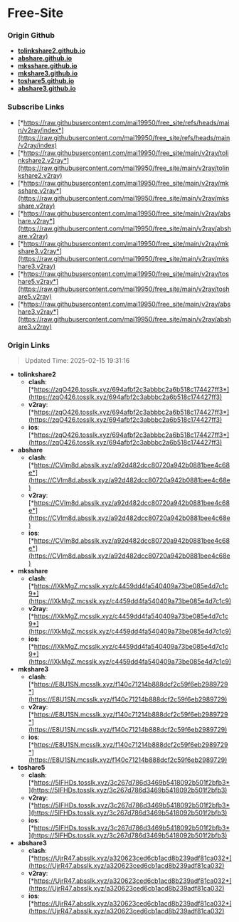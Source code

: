 # Free-Site

### Origin Github

- [**tolinkshare2.github.io**](https://github.com/tolinkshare2/tolinkshare2.github.io)
- [**abshare.github.io**](https://github.com/abshare/abshare.github.io)
- [**mksshare.github.io**](https://github.com/mksshare/mksshare.github.io)
- [**mkshare3.github.io**](https://github.com/mkshare3/mkshare3.github.io)
- [**toshare5.github.io**](https://github.com/toshare5/toshare5.github.io)
- [**abshare3.github.io**](https://github.com/abshare3/abshare3.github.io)

### Subscribe Links

- [*https://raw.githubusercontent.com/mai19950/free_site/refs/heads/main/v2ray/index*](https://raw.githubusercontent.com/mai19950/free_site/refs/heads/main/v2ray/index)
- [*https://raw.githubusercontent.com/mai19950/free_site/main/v2ray/tolinkshare2.v2ray*](https://raw.githubusercontent.com/mai19950/free_site/main/v2ray/tolinkshare2.v2ray)
- [*https://raw.githubusercontent.com/mai19950/free_site/main/v2ray/mksshare.v2ray*](https://raw.githubusercontent.com/mai19950/free_site/main/v2ray/mksshare.v2ray)
- [*https://raw.githubusercontent.com/mai19950/free_site/main/v2ray/abshare.v2ray*](https://raw.githubusercontent.com/mai19950/free_site/main/v2ray/abshare.v2ray)
- [*https://raw.githubusercontent.com/mai19950/free_site/main/v2ray/mkshare3.v2ray*](https://raw.githubusercontent.com/mai19950/free_site/main/v2ray/mkshare3.v2ray)
- [*https://raw.githubusercontent.com/mai19950/free_site/main/v2ray/toshare5.v2ray*](https://raw.githubusercontent.com/mai19950/free_site/main/v2ray/toshare5.v2ray)
- [*https://raw.githubusercontent.com/mai19950/free_site/main/v2ray/abshare3.v2ray*](https://raw.githubusercontent.com/mai19950/free_site/main/v2ray/abshare3.v2ray)

### Origin Links

> Updated Time: 2025-02-15 19:31:16

- **tolinkshare2**
  - **clash**: [*https://zqO426.tosslk.xyz/694afbf2c3abbbc2a6b518c174427ff3*](https://zqO426.tosslk.xyz/694afbf2c3abbbc2a6b518c174427ff3)
  - **v2ray**: [*https://zqO426.tosslk.xyz/694afbf2c3abbbc2a6b518c174427ff3*](https://zqO426.tosslk.xyz/694afbf2c3abbbc2a6b518c174427ff3)
  - **ios**: [*https://zqO426.tosslk.xyz/694afbf2c3abbbc2a6b518c174427ff3*](https://zqO426.tosslk.xyz/694afbf2c3abbbc2a6b518c174427ff3)
- **abshare**
  - **clash**: [*https://CVIm8d.absslk.xyz/a92d482dcc80720a942b0881bee4c68e*](https://CVIm8d.absslk.xyz/a92d482dcc80720a942b0881bee4c68e)
  - **v2ray**: [*https://CVIm8d.absslk.xyz/a92d482dcc80720a942b0881bee4c68e*](https://CVIm8d.absslk.xyz/a92d482dcc80720a942b0881bee4c68e)
  - **ios**: [*https://CVIm8d.absslk.xyz/a92d482dcc80720a942b0881bee4c68e*](https://CVIm8d.absslk.xyz/a92d482dcc80720a942b0881bee4c68e)
- **mksshare**
  - **clash**: [*https://IXkMgZ.mcsslk.xyz/c4459dd4fa540409a73be085e4d7c1c9*](https://IXkMgZ.mcsslk.xyz/c4459dd4fa540409a73be085e4d7c1c9)
  - **v2ray**: [*https://IXkMgZ.mcsslk.xyz/c4459dd4fa540409a73be085e4d7c1c9*](https://IXkMgZ.mcsslk.xyz/c4459dd4fa540409a73be085e4d7c1c9)
  - **ios**: [*https://IXkMgZ.mcsslk.xyz/c4459dd4fa540409a73be085e4d7c1c9*](https://IXkMgZ.mcsslk.xyz/c4459dd4fa540409a73be085e4d7c1c9)
- **mkshare3**
  - **clash**: [*https://E8U1SN.mcsslk.xyz/f140c71214b888dcf2c59f6eb2989729*](https://E8U1SN.mcsslk.xyz/f140c71214b888dcf2c59f6eb2989729)
  - **v2ray**: [*https://E8U1SN.mcsslk.xyz/f140c71214b888dcf2c59f6eb2989729*](https://E8U1SN.mcsslk.xyz/f140c71214b888dcf2c59f6eb2989729)
  - **ios**: [*https://E8U1SN.mcsslk.xyz/f140c71214b888dcf2c59f6eb2989729*](https://E8U1SN.mcsslk.xyz/f140c71214b888dcf2c59f6eb2989729)
- **toshare5**
  - **clash**: [*https://5IFHDs.tosslk.xyz/3c267d786d3469b5418092b501f2bfb3*](https://5IFHDs.tosslk.xyz/3c267d786d3469b5418092b501f2bfb3)
  - **v2ray**: [*https://5IFHDs.tosslk.xyz/3c267d786d3469b5418092b501f2bfb3*](https://5IFHDs.tosslk.xyz/3c267d786d3469b5418092b501f2bfb3)
  - **ios**: [*https://5IFHDs.tosslk.xyz/3c267d786d3469b5418092b501f2bfb3*](https://5IFHDs.tosslk.xyz/3c267d786d3469b5418092b501f2bfb3)
- **abshare3**
  - **clash**: [*https://UjrR47.absslk.xyz/a320623ced6cb1acd8b239adf81ca032*](https://UjrR47.absslk.xyz/a320623ced6cb1acd8b239adf81ca032)
  - **v2ray**: [*https://UjrR47.absslk.xyz/a320623ced6cb1acd8b239adf81ca032*](https://UjrR47.absslk.xyz/a320623ced6cb1acd8b239adf81ca032)
  - **ios**: [*https://UjrR47.absslk.xyz/a320623ced6cb1acd8b239adf81ca032*](https://UjrR47.absslk.xyz/a320623ced6cb1acd8b239adf81ca032)
